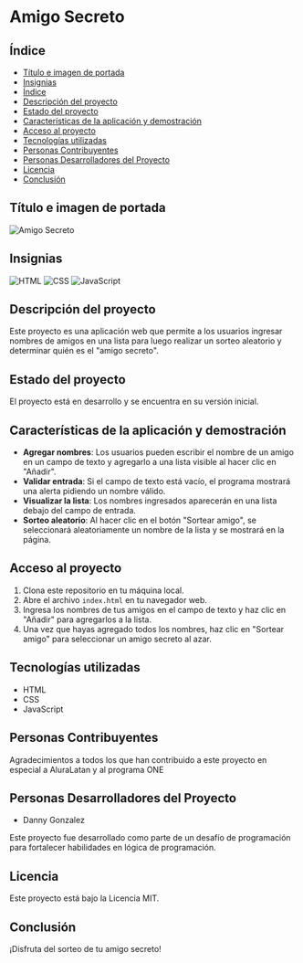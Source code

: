 # Amigo Secreto

## Índice

- [Título e imagen de portada](#título-e-imagen-de-portada)
- [Insignias](#insignias)
- [Índice](#índice)
- [Descripción del proyecto](#descripción-del-proyecto)
- [Estado del proyecto](#estado-del-proyecto)
- [Características de la aplicación y demostración](#características-de-la-aplicación-y-demostración)
- [Acceso al proyecto](#acceso-al-proyecto)
- [Tecnologías utilizadas](#tecnologías-utilizadas)
- [Personas Contribuyentes](#personas-contribuyentes)
- [Personas Desarrolladores del Proyecto](#personas-desarrolladores-del-proyecto)
- [Licencia](#licencia)
- [Conclusión](#conclusión)

## Título e imagen de portada

![Amigo Secreto](assets/amigo-secreto.png)

## Insignias

![HTML](https://img.shields.io/badge/HTML-5-orange)
![CSS](https://img.shields.io/badge/CSS-3-blue)
![JavaScript](https://img.shields.io/badge/JavaScript-ES6-yellow)

## Descripción del proyecto

Este proyecto es una aplicación web que permite a los usuarios ingresar nombres de amigos en una lista para luego realizar un sorteo aleatorio y determinar quién es el "amigo secreto".

## Estado del proyecto

El proyecto está en desarrollo y se encuentra en su versión inicial.

## Características de la aplicación y demostración

- **Agregar nombres**: Los usuarios pueden escribir el nombre de un amigo en un campo de texto y agregarlo a una lista visible al hacer clic en "Añadir".
- **Validar entrada**: Si el campo de texto está vacío, el programa mostrará una alerta pidiendo un nombre válido.
- **Visualizar la lista**: Los nombres ingresados aparecerán en una lista debajo del campo de entrada.
- **Sorteo aleatorio**: Al hacer clic en el botón "Sortear amigo", se seleccionará aleatoriamente un nombre de la lista y se mostrará en la página.

## Acceso al proyecto

1. Clona este repositorio en tu máquina local.
2. Abre el archivo `index.html` en tu navegador web.
3. Ingresa los nombres de tus amigos en el campo de texto y haz clic en "Añadir" para agregarlos a la lista.
4. Una vez que hayas agregado todos los nombres, haz clic en "Sortear amigo" para seleccionar un amigo secreto al azar.

## Tecnologías utilizadas

- HTML
- CSS
- JavaScript

## Personas Contribuyentes

Agradecimientos a todos los que han contribuido a este proyecto en especial a AluraLatan y al programa ONE

## Personas Desarrolladores del Proyecto

- Danny Gonzalez

Este proyecto fue desarrollado como parte de un desafío de programación para fortalecer habilidades en lógica de programación.

## Licencia

Este proyecto está bajo la Licencia MIT.

## Conclusión

¡Disfruta del sorteo de tu amigo secreto!
